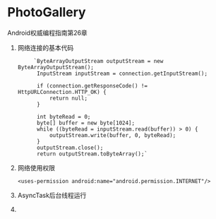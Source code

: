 # PhotoGallery

Android权威编程指南第26章

1. 网络连接的基本代码

            `ByteArrayOutputStream outputStream = new ByteArrayOutputStream();
             InputStream inputStream = connection.getInputStream();
 
             if (connection.getResponseCode() != HttpURLConnection.HTTP_OK) {
                 return null;
             }
 
             int byteRead = 0;
             byte[] buffer = new byte[1024];
             while ((byteRead = inputStream.read(buffer)) > 0) {
                 outputStream.write(buffer, 0, byteRead);
             }
             outputStream.close();
             return outputStream.toByteArray();`
2. 网络使用权限

    `<uses-permission android:name="android.permission.INTERNET"/>`
3. AsyncTask后台线程运行
4.
